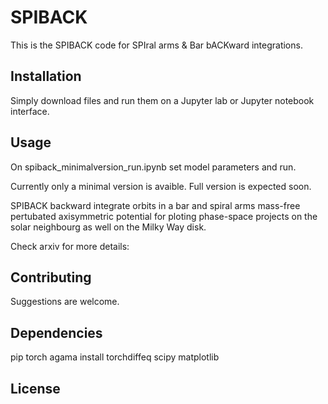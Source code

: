 # SPIBACK

This is the SPIBACK code for SPIral arms & Bar bACKward integrations. 

## Installation
Simply download files and run them on a Jupyter lab or Jupyter notebook interface. 

## Usage
On spiback_minimalversion_run.ipynb set model parameters and run. 



Currently only a minimal version is avaible. Full version is expected soon. 

SPIBACK backward integrate orbits in a bar and spiral arms mass-free pertubated axisymmetric potential for ploting phase-space projects on the solar neighbourg as well on the Milky Way disk. 

Check arxiv for more details: 

## Contributing
Suggestions are welcome. 

## Dependencies
pip torch agama install torchdiffeq scipy matplotlib

## License


